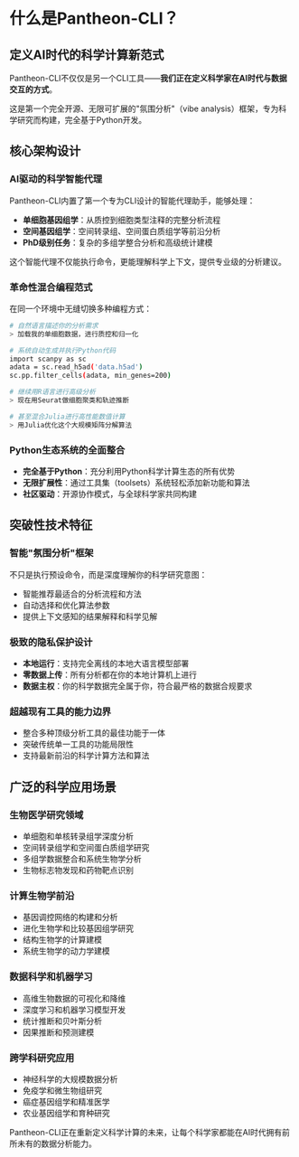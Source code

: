 # 什么是Pantheon-CLI？

## 定义AI时代的科学计算新范式

Pantheon-CLI不仅仅是另一个CLI工具——**我们正在定义科学家在AI时代与数据交互的方式**。

这是第一个完全开源、无限可扩展的"氛围分析"（vibe analysis）框架，专为科学研究而构建，完全基于Python开发。

## 核心架构设计

### **AI驱动的科学智能代理**
Pantheon-CLI内置了第一个专为CLI设计的智能代理助手，能够处理：
- **单细胞基因组学**：从质控到细胞类型注释的完整分析流程
- **空间基因组学**：空间转录组、空间蛋白质组学等前沿分析  
- **PhD级别任务**：复杂的多组学整合分析和高级统计建模

这个智能代理不仅能执行命令，更能理解科学上下文，提供专业级的分析建议。

### **革命性混合编程范式**
在同一个环境中无缝切换多种编程方式：

```bash
# 自然语言描述你的分析需求
> 加载我的单细胞数据，进行质控和归一化

# 系统自动生成并执行Python代码
import scanpy as sc
adata = sc.read_h5ad('data.h5ad')
sc.pp.filter_cells(adata, min_genes=200)

# 继续用R语言进行高级分析
> 现在用Seurat做细胞聚类和轨迹推断

# 甚至混合Julia进行高性能数值计算
> 用Julia优化这个大规模矩阵分解算法
```

### **Python生态系统的全面整合**
- **完全基于Python**：充分利用Python科学计算生态的所有优势
- **无限扩展性**：通过工具集（toolsets）系统轻松添加新功能和算法
- **社区驱动**：开源协作模式，与全球科学家共同构建

## 突破性技术特征

### **智能"氛围分析"框架**
不只是执行预设命令，而是深度理解你的科学研究意图：
- 智能推荐最适合的分析流程和方法
- 自动选择和优化算法参数
- 提供上下文感知的结果解释和科学见解

### **极致的隐私保护设计**
- **本地运行**：支持完全离线的本地大语言模型部署
- **零数据上传**：所有分析都在你的本地计算机上进行
- **数据主权**：你的科学数据完全属于你，符合最严格的数据合规要求

### **超越现有工具的能力边界**
- 整合多种顶级分析工具的最佳功能于一体
- 突破传统单一工具的功能局限性
- 支持最新前沿的科学计算方法和算法

## 广泛的科学应用场景

### **生物医学研究领域**
- 单细胞和单核转录组学深度分析
- 空间转录组学和空间蛋白质组学研究  
- 多组学数据整合和系统生物学分析
- 生物标志物发现和药物靶点识别

### **计算生物学前沿**
- 基因调控网络的构建和分析
- 进化生物学和比较基因组学研究
- 结构生物学的计算建模
- 系统生物学的动力学建模

### **数据科学和机器学习**
- 高维生物数据的可视化和降维
- 深度学习和机器学习模型开发
- 统计推断和贝叶斯分析
- 因果推断和预测建模

### **跨学科研究应用**
- 神经科学的大规模数据分析
- 免疫学和微生物组研究
- 癌症基因组学和精准医学
- 农业基因组学和育种研究

Pantheon-CLI正在重新定义科学计算的未来，让每个科学家都能在AI时代拥有前所未有的数据分析能力。